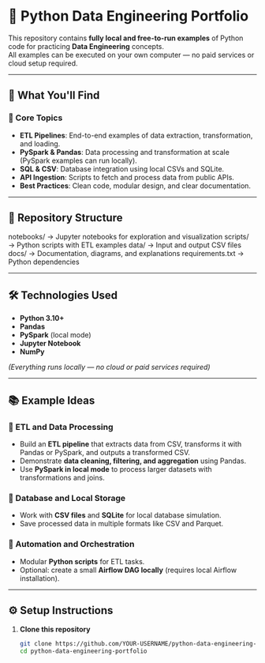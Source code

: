 # 🧠 Python Data Engineering Portfolio

This repository contains **fully local and free-to-run examples** of Python code for practicing **Data Engineering** concepts.  
All examples can be executed on your own computer — no paid services or cloud setup required.

---

## 🚀 What You'll Find

### 🧩 Core Topics
- **ETL Pipelines**: End-to-end examples of data extraction, transformation, and loading.  
- **PySpark & Pandas**: Data processing and transformation at scale (PySpark examples can run locally).  
- **SQL & CSV**: Database integration using local CSVs and SQLite.  
- **API Ingestion**: Scripts to fetch and process data from public APIs.  
- **Best Practices**: Clean code, modular design, and clear documentation.

---

## 🧱 Repository Structure
notebooks/ → Jupyter notebooks for exploration and visualization
scripts/ → Python scripts with ETL examples
data/ → Input and output CSV files
docs/ → Documentation, diagrams, and explanations
requirements.txt → Python dependencies


---

## 🛠️ Technologies Used
- **Python 3.10+**
- **Pandas**
- **PySpark** (local mode)
- **Jupyter Notebook**
- **NumPy**

*(Everything runs locally — no cloud or paid services required)*

---

## 📚 Example Ideas

### 🔹 ETL and Data Processing
- Build an **ETL pipeline** that extracts data from CSV, transforms it with Pandas or PySpark, and outputs a transformed CSV.  
- Demonstrate **data cleaning, filtering, and aggregation** using Pandas.  
- Use **PySpark in local mode** to process larger datasets with transformations and joins.

### 🔹 Database and Local Storage
- Work with **CSV files** and **SQLite** for local database simulation.  
- Save processed data in multiple formats like CSV and Parquet.  

### 🔹 Automation and Orchestration
- Modular **Python scripts** for ETL tasks.  
- Optional: create a small **Airflow DAG locally** (requires local Airflow installation).  

---

## ⚙️ Setup Instructions

1. **Clone this repository**
   ```bash
   git clone https://github.com/YOUR-USERNAME/python-data-engineering-portfolio.git
   cd python-data-engineering-portfolio
